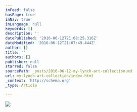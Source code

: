 ```yaml
---
inFeed: false
hasPage: true
inNav: true
inLanguage: null
keywords: []
description: ''
datePublished: '2016-06-12T21:08:25.316Z'
dateModified: '2016-06-12T21:07:49.444Z'
author: []
title: ''
authors: []
publisher: null
starred: false
sourcePath: _posts/2016-06-12-my-lynch-art-collection.md
url: my-lynch-art-collection/index.html
_context: 'http://schema.org'
_type: Article

---
```

![](https://the-grid-user-content.s3-us-west-2.amazonaws.com/9fb4b236-b716-4e7b-919e-28079ba9657a.jpg)
